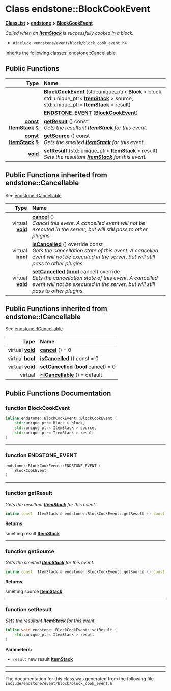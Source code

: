 

# Class endstone::BlockCookEvent



[**ClassList**](annotated.md) **>** [**endstone**](namespaceendstone.md) **>** [**BlockCookEvent**](classendstone_1_1BlockCookEvent.md)



_Called when an_ [_**ItemStack**_](classendstone_1_1ItemStack.md) _is successfully cooked in a block._

* `#include <endstone/event/block/block_cook_event.h>`



Inherits the following classes: [endstone::Cancellable](classendstone_1_1Cancellable.md)










































































## Public Functions

| Type | Name |
| ---: | :--- |
|   | [**BlockCookEvent**](#function-blockcookevent) (std::unique\_ptr&lt; [**Block**](classendstone_1_1Block.md) &gt; block, std::unique\_ptr&lt; [**ItemStack**](classendstone_1_1ItemStack.md) &gt; source, std::unique\_ptr&lt; [**ItemStack**](classendstone_1_1ItemStack.md) &gt; result) <br> |
|   | [**ENDSTONE\_EVENT**](#function-endstone_event) ([**BlockCookEvent**](classendstone_1_1BlockCookEvent.md)) <br> |
|  [**const**](classendstone_1_1Vector.md) [**ItemStack**](classendstone_1_1ItemStack.md) & | [**getResult**](#function-getresult) () const<br>_Gets the resultant_ [_**ItemStack**_](classendstone_1_1ItemStack.md) _for this event._ |
|  [**const**](classendstone_1_1Vector.md) [**ItemStack**](classendstone_1_1ItemStack.md) & | [**getSource**](#function-getsource) () const<br>_Gets the smelted_ [_**ItemStack**_](classendstone_1_1ItemStack.md) _for this event._ |
|  [**void**](classendstone_1_1Vector.md) | [**setResult**](#function-setresult) (std::unique\_ptr&lt; [**ItemStack**](classendstone_1_1ItemStack.md) &gt; result) <br>_Sets the resultant_ [_**ItemStack**_](classendstone_1_1ItemStack.md) _for this event._ |


## Public Functions inherited from endstone::Cancellable

See [endstone::Cancellable](classendstone_1_1Cancellable.md)

| Type | Name |
| ---: | :--- |
| virtual [**void**](classendstone_1_1Vector.md) | [**cancel**](classendstone_1_1Cancellable.md#function-cancel) () <br>_Cancel this event. A cancelled event will not be executed in the server, but will still pass to other plugins._  |
| virtual [**bool**](classendstone_1_1Vector.md) | [**isCancelled**](classendstone_1_1Cancellable.md#function-iscancelled) () override const<br>_Gets the cancellation state of this event. A cancelled event will not be executed in the server, but will still pass to other plugins._  |
| virtual [**void**](classendstone_1_1Vector.md) | [**setCancelled**](classendstone_1_1Cancellable.md#function-setcancelled) ([**bool**](classendstone_1_1Vector.md) cancel) override<br>_Sets the cancellation state of this event. A cancelled event will not be executed in the server, but will still pass to other plugins._  |


## Public Functions inherited from endstone::ICancellable

See [endstone::ICancellable](classendstone_1_1ICancellable.md)

| Type | Name |
| ---: | :--- |
| virtual [**void**](classendstone_1_1Vector.md) | [**cancel**](classendstone_1_1ICancellable.md#function-cancel) () = 0<br> |
| virtual [**bool**](classendstone_1_1Vector.md) | [**isCancelled**](classendstone_1_1ICancellable.md#function-iscancelled) () const = 0<br> |
| virtual [**void**](classendstone_1_1Vector.md) | [**setCancelled**](classendstone_1_1ICancellable.md#function-setcancelled) ([**bool**](classendstone_1_1Vector.md) cancel) = 0<br> |
| virtual  | [**~ICancellable**](classendstone_1_1ICancellable.md#function-icancellable) () = default<br> |
















































































## Public Functions Documentation




### function BlockCookEvent 

```C++
inline endstone::BlockCookEvent::BlockCookEvent (
    std::unique_ptr< Block > block,
    std::unique_ptr< ItemStack > source,
    std::unique_ptr< ItemStack > result
) 
```




<hr>



### function ENDSTONE\_EVENT 

```C++
endstone::BlockCookEvent::ENDSTONE_EVENT (
    BlockCookEvent
) 
```




<hr>



### function getResult 

_Gets the resultant_ [_**ItemStack**_](classendstone_1_1ItemStack.md) _for this event._
```C++
inline const  ItemStack & endstone::BlockCookEvent::getResult () const
```





**Returns:**

smelting result [**ItemStack**](classendstone_1_1ItemStack.md) 





        

<hr>



### function getSource 

_Gets the smelted_ [_**ItemStack**_](classendstone_1_1ItemStack.md) _for this event._
```C++
inline const  ItemStack & endstone::BlockCookEvent::getSource () const
```





**Returns:**

smelting source [**ItemStack**](classendstone_1_1ItemStack.md) 





        

<hr>



### function setResult 

_Sets the resultant_ [_**ItemStack**_](classendstone_1_1ItemStack.md) _for this event._
```C++
inline void endstone::BlockCookEvent::setResult (
    std::unique_ptr< ItemStack > result
) 
```





**Parameters:**


* `result` new result [**ItemStack**](classendstone_1_1ItemStack.md) 




        

<hr>

------------------------------
The documentation for this class was generated from the following file `include/endstone/event/block/block_cook_event.h`

